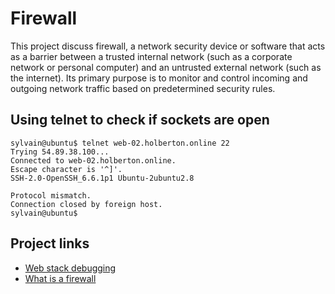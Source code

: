 # Firewall
This project discuss firewall, a network security device or software that acts as a barrier between a trusted internal network (such as a corporate network or personal computer) and an untrusted external network (such as the internet). Its primary purpose is to monitor and control incoming and outgoing network traffic based on predetermined security rules.

## Using telnet to check if sockets are open
```
sylvain@ubuntu$ telnet web-02.holberton.online 22
Trying 54.89.38.100...
Connected to web-02.holberton.online.
Escape character is '^]'.
SSH-2.0-OpenSSH_6.6.1p1 Ubuntu-2ubuntu2.8

Protocol mismatch.
Connection closed by foreign host.
sylvain@ubuntu$
```
## Project links
* [Web stack debugging](https://intranet.alxswe.com/concepts/68)
* [What is a firewall](https://en.wikipedia.org/wiki/Firewall_%28computing%29)
